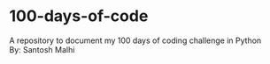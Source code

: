 # 100-days-of-code
A repository to document my 100 days of coding challenge in Python <Br>
By: Santosh Malhi
